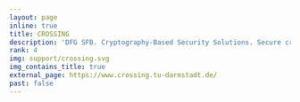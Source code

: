 ```yaml
---
layout: page
inline: true
title: CROSSING
description: 'DFG SFB. Cryptography-Based Security Solutions. Secure cryptography-based software for next generation computing environments.'
rank: 4
img: support/crossing.svg
img_contains_title: true
external_page: https://www.crossing.tu-darmstadt.de/
past: false
---
```

